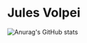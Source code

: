 # Jules Volpei


![Anurag's GitHub stats](https://github-readme-stats.vercel.app/api?username=JulesVolpei&show_icons=true&theme=dark)
